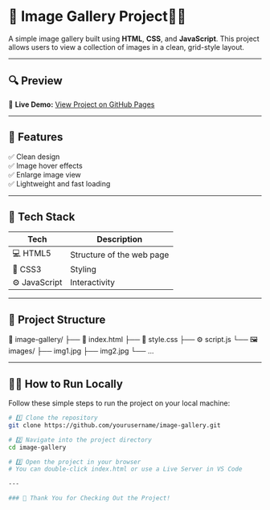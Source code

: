 # 📸 Image Gallery Project🎨✨

A simple image gallery built using **HTML**, **CSS**, and **JavaScript**. This project allows users to view a collection of images in a clean, grid-style layout.

---

## 🔍 Preview

🚀 **Live Demo:** [View Project on GitHub Pages](https://manya10-sharma.github.io/Image-gallery/)  

---

## 🌟 Features

✅ Clean design  
✅ Image hover effects  
✅ Enlarge image view  
✅ Lightweight and fast loading

---

## 🧰 Tech Stack

| Tech        | Description                |
|-------------|----------------------------|
| 💻 HTML5    | Structure of the web page  |
| 🎨 CSS3     | Styling                    |
| ⚙️ JavaScript | Interactivity            |

---

## 📁 Project Structure

📂 image-gallery/
├── 📄 index.html
├── 🎨 style.css
├── ⚙️ script.js
└── 🖼️ images/
├── img1.jpg
├── img2.jpg
└── ...

---

## 🧑‍💻 How to Run Locally

Follow these simple steps to run the project on your local machine:

```bash
# 1️⃣ Clone the repository
git clone https://github.com/yourusername/image-gallery.git

# 2️⃣ Navigate into the project directory
cd image-gallery

# 3️⃣ Open the project in your browser
# You can double-click index.html or use a Live Server in VS Code

---

### 🚀 Thank You for Checking Out the Project!
